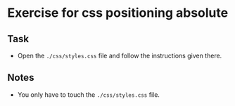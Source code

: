 # Exercise for css positioning absolute

## Task

- Open the `./css/styles.css` file and follow the instructions given there.

## Notes

- You only have to touch the `./css/styles.css` file.